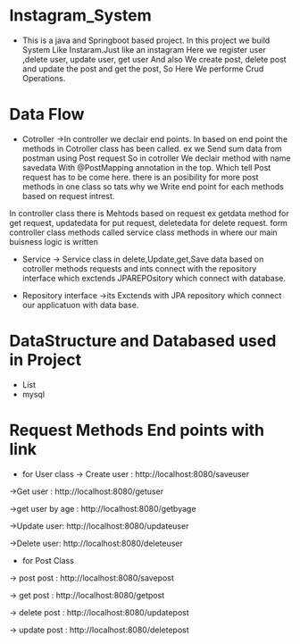 # Instagram_System

* This is a java and Springboot based project. In this project we build System Like Instaram.Just like an instagram Here we register user ,delete user, update user, get user And also We create post, delete post and update the post and get the post, So Here We performe Crud Operations.
 

# Data Flow
* Cotroller
->In controller we declair end points. In based on end point the methods in Cotroller class has been called. ex we Send sum data from postman using Post request
So in cotroller We declair method with name savedata With @PostMapping annotation in the top. Which tell Post request has to be come here. there is an posibility for more post methods in one class so tats why we Write end point for each methods based on request intrest.

In controller class there is Mehtods based on request ex getdata method for get request, updatedata for put request, deletedata for delete request. form controller class methods called service class methods in where our main buisness logic is written

* Service 
-> Service class in delete,Update,get,Save data based on cotroller methods requests and ints connect with the repository interface which exctends JPAREPOsitory which connect with database.

* Repository interface
->its Exctends with JPA repository which connect our applicatuon with data base.


# DataStructure and Databased used in Project
* List
* mysql

# Request Methods End points with link

* for User class
-> Create user : http://localhost:8080/saveuser

->Get user : http://localhost:8080/getuser

->get user by age : http://localhost:8080/getbyage

->Update user: http://localhost:8080/updateuser

->Delete user: http://localhost:8080/deleteuser

* for  Post Class 

-> post post :  http://localhost:8080/savepost

-> get post :  http://localhost:8080/getpost

-> delete post : http://localhost:8080/updatepost

-> update post : http://localhost:8080/deletepost

